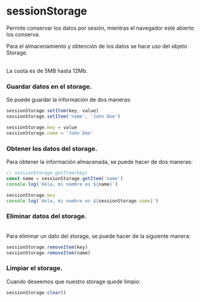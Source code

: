 # sessionStorage

Permite conservar los datos por sesión, mientras el navegador esté abierto los conserva.

Para el almacenamiento y obtención de los datos se hace uso del objeto Storage.

\
La cuota es de 5MB hasta 12Mb.

### Guardar datos en el storage.

Se puede guardar la información de dos maneras:

```javascript
sessionStorage.setItem(key, value)
sessionStorage.setItem('name', 'John Doe')

sessionStorage.key = value
sessionStorage.name = 'John Doe'
```

### Obtener los datos del storage.

Para obtener la información almacenada, se puede hacer de dos maneras:

```javascript
// sessionStorage.getItem(key)
const name = sessionStorage.getItem('name')
console.log(`Hola, mi nombre es ${name}`)

sessionStorage.key
console.log(`Hola, mi nombre es ${sessionStorage.name}`)
```

### Eliminar datos del storage.

\
Para eliminar un dato del storage, se puede hacer de la siguiente manera:

```javascript
sessionStorage.removeItem(key)
sessionStorage.removeItem(name)
```

### Limpiar el storage.

Cuando deseemos que nuestro storage quede limpio:

```javascript
sessionStorage.clear()
```
